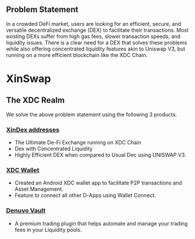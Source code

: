 ## Problem Statement
In a crowded DeFi market, users are looking for an efficient, secure, and versatile decentralized exchange (DEX) to facilitate their transactions. Most existing DEXs suffer from high gas fees, slower transaction speeds, and liquidity issues. There is a clear need for a DEX that solves these problems while also offering concentrated liquidity features akin to Uniswap V3, but running on a more efficient blockchain like the XDC Chain.

# XinSwap
## The XDC Realm
We solve the above problem statement using the following 3 products. 

### [XinDex addresses](https://github.com/yedhukrrish/xdc-wallet-android) 
- The Ultimate De-Fi Exchange running on XDC Chain
- Dex with Concentrated Liquidity
- Highly Efficient DEX when compared to Usual Dec using UNISWAP V3.

### [XDC Wallet](https://github.com/yedhukrrish/xdc-wallet-android) 
- Created an Android XDC wallet app to facilitate P2P transactions and Asset Management.
- Feature to connect all other D-Apps using Wallet Connect.

### [Denuvo Vault](https://github.com/ananthkalki/denouvault) 
- A premium trading plugin that helps automate and manage your trading fees in your Liquidity pools.
